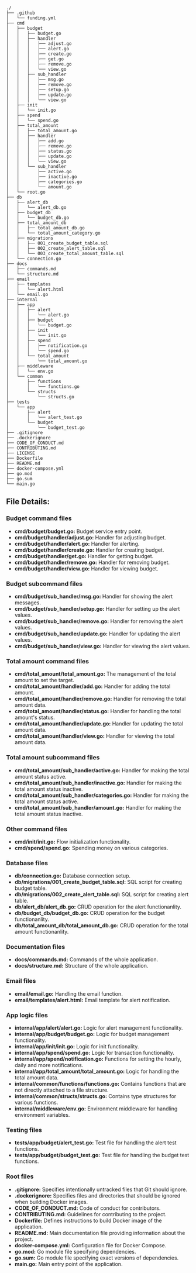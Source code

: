     ./
    ├── .github
    │   └── funding.yml
    ├── cmd
    │   ├── budget
    │   │   ├── budget.go
    │   │   ├── handler
    │   │   │   ├── adjust.go
    │   │   │   ├── alert.go
    │   │   │   ├── create.go
    │   │   │   ├── get.go
    │   │   │   ├── remove.go    
    │   │   │   └── view.go
    │   │   ├── sub_handler
    │   │   │   ├── msg.go
    │   │   │   ├── remove.go
    │   │   │   ├── setup.go
    │   │   │   ├── update.go
    │   │   │   └── view.go
    │   ├── init
    │   │   └── init.go
    │   ├── spend
    │   │   └── spend.go
    │   ├── total_amount
    │   │   ├── total_amount.go
    │   │   ├── handler
    │   │   │   ├── add.go
    │   │   │   ├── remove.go
    │   │   │   ├── status.go
    │   │   │   ├── update.go
    │   │   │   └── view.go
    │   │   └── sub_handler
    │   │       ├── active.go
    │   │       ├── inactive.go
    │   │       ├── categories.go
    │   │       └── amount.go
    │   └── root.go
    ├── db
    │   ├── alert_db
    │   │   └── alert_db.go   
    │   ├── budget_db
    │   │   └── budget_db.go
    │   ├── total_amount_db
    │   │   ├── total_amount_db.go
    │   │   └── total_amount_category.go
    │   ├── migrations
    │   │   ├── 001_create_budget_table.sql
    │   │   ├── 002_create_alert_table.sql
    │   │   └── 003_create_total_amount_table.sql
    │   └── connection.go
    ├── docs
    │   ├── commands.md
    │   └── structure.md
    ├── email
    │   ├── templates
    │   │   └── alert.html 
    │   └── email.go
    ├── internal
    │   ├── app
    │   │   ├── alert
    │   │   │   └── alert.go
    │   │   ├── budget
    │   │   │   └── budget.go
    │   │   ├── init
    │   │   │   └── init.go
    │   │   ├── spend
    │   │   │   ├── notification.go
    │   │   │   └── spend.go
    │   │   └── total_amount
    │   │       └── total_amount.go
    │   ├── middleware
    │   │   └── env.go
    │   └── common
    │       ├── functions
    │       │   └── functions.go
    │       └── structs
    │           └── structs.go
    ├── tests
    │   └── app
    │       ├── alert
    │       │   └── alert_test.go
    │       └── budget
    │           └── budget_test.go
    ├── .gitignore
    ├── .dockerignore
    ├── CODE_OF_CONDUCT.md
    ├── CONTRIBUTING.md
    ├── LICENSE
    ├── Dockerfile
    ├── README.md
    ├── docker-compose.yml
    ├── go.mod
    ├── go.sum
    └── main.go

## **File Details:**

### Budget command files

- **cmd/budget/budget.go:** Budget service entry point.
- **cmd/budget/handler/adjust.go:** Handler for adjusting budget.
- **cmd/budget/handler/alert.go:** Handler for alerting.
- **cmd/budget/handler/create.go:** Handler for creating budget.
- **cmd/budget/handler/get.go:** Handler for getting budget.
- **cmd/budget/handler/remove.go:** Handler for removing budget.
- **cmd/budget/handler/view.go:** Handler for viewing budget.

### Budget subcommand files

- **cmd/budget/sub_handler/msg.go:** Handler for showing the alert messages.
- **cmd/budget/sub_handler/setup.go:** Handler for setting up the alert values.
- **cmd/budget/sub_handler/remove.go:** Handler for removing the alert values.
- **cmd/budget/sub_handler/update.go:** Handler for updating the alert values.
- **cmd/budget/sub_handler/view.go:** Handler for viewing the alert values.

### Total amount command files

- **cmd/total_amount/total_amount.go:** The management of the total amount to set the target.
- **cmd/total_amount/handler/add.go:** Handler for adding the total amount.
- **cmd/total_amount/handler/remove.go:** Handler for removing the total amount data.
- **cmd/total_amount/handler/status.go:** Handler for handling the total amount's status.
- **cmd/total_amount/handler/update.go:** Handler for updating the total amount data.
- **cmd/total_amount/handler/view.go:** Handler for viewing the total amount data.

### Total amount subcommand files

- **cmd/total_amount/sub_handler/active.go:** Handler for making the total amount status active.
- **cmd/total_amount/sub_handler/inactive.go:** Handler for making the total amount status inactive.
- **cmd/total_amount/sub_handler/categories.go:** Handler for making the total amount status active.
- **cmd/total_amount/sub_handler/amount.go:** Handler for making the total amount status inactive.

### Other command files

- **cmd/init/init.go:** Flow initialization functionality.
- **cmd/spend/spend.go:** Spending money on various categories.

### Database files

- **db/connection.go:** Database connection setup.
- **db/migrations/001_create_budget_table.sql:** SQL script for creating budget table.
- **db/migrations/002_create_alert_table.sql:** SQL script for creating alert table.
- **db/alert_db/alert_db.go:** CRUD operation for the alert functionanlity.
- **db/budget_db/budget_db.go:** CRUD operation for the budget functionanlity.
- **db/total_amount_db/total_amount_db.go:** CRUD operation for the total amount functionanlity.

### Documentation files

- **docs/commands.md:** Commands of the whole application.
- **docs/structure.md:** Structure of the whole application.

### Email files

- **email/email.go:** Handling the email function.
- **email/templates/alert.html:** Email template for alert notification.

### App logic files

- **internal/app/alert/alert.go:** Logic for alert management functionality.
- **internal/app/budget/budget.go:** Logic for budget management functionality.
- **internal/app/init/init.go:** Logic for init functionality.
- **internal/app/spend/spend.go:** Logic for transaction functionality.
- **internal/app/spend/notification.go:** Functions for setting the hourly, daily and more notifications.
- **internal/app/total_amount/total_amount.go:** Logic for handling the total amount data.
- **internal/common/functions/functions.go:** Contains functions that are not directly attached to a file structure.
- **internal/common/structs/structs.go:** Contains type structures for various functions.
- **internal/middleware/env.go:** Environment middleware for handling environment variables.

### Testing files

- **tests/app/budget/alert_test.go:** Test file for handling the alert test functions.
- **tests/app/budget/budget_test.go:** Test file for handling the budget test functions.

### Root files

- **.gitignore:** Specifies intentionally untracked files that Git should ignore.
- **.dockerignore:** Specifies files and directories that should be ignored when building Docker images.
- **CODE_OF_CONDUCT.md:** Code of conduct for contributors.
- **CONTRIBUTING.md:** Guidelines for contributing to the project.
- **Dockerfile:** Defines instructions to build Docker image of the application.
- **README.md:** Main documentation file providing information about the project.
- **docker-compose.yml:** Configuration file for Docker Compose.
- **go.mod:** Go module file specifying dependencies.
- **go.sum:** Go module file specifying exact versions of dependencies.
- **main.go:** Main entry point of the application.